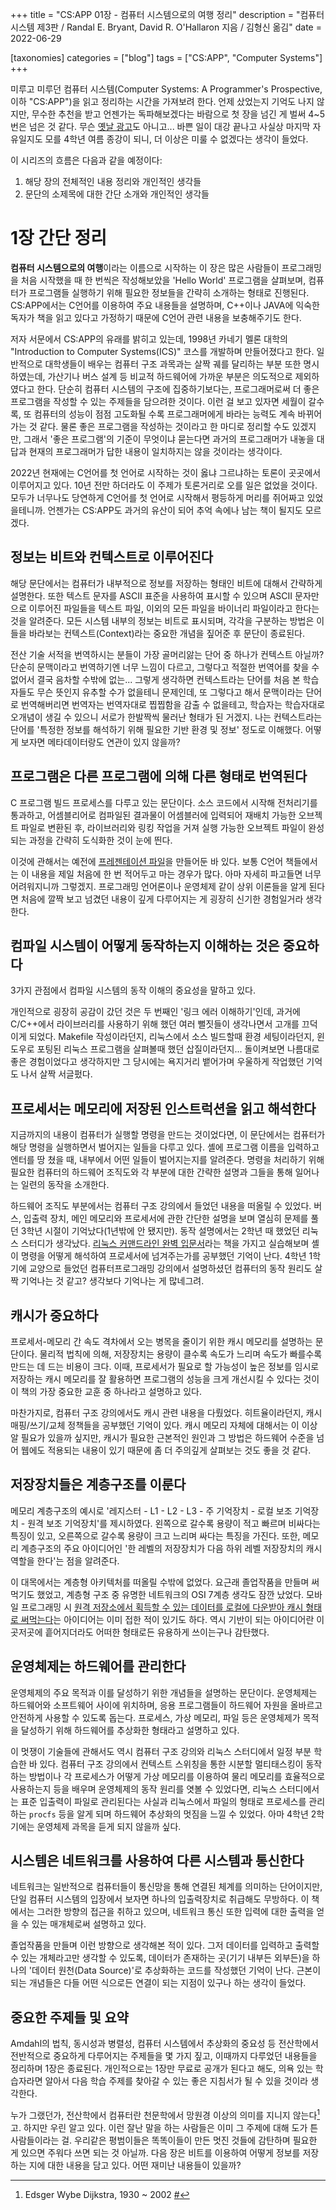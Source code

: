 +++
title = "CS:APP 01장 - 컴퓨터 시스템으로의 여행 정리"
description = "컴퓨터 시스템 제3판 / Randal E. Bryant, David R. O'Hallaron 지음 / 김형신 옮김"
date = 2022-06-29

[taxonomies]
categories = ["blog"]
tags = ["CS:APP", "Computer Systems"]
+++

미루고 미루던 컴퓨터 시스템(Computer Systems: A Programmer's Prospective, 이하 "CS:APP")을 읽고 정리하는 시간을 가져보려 한다. 언제 샀었는지 기억도 나지 않지만, 무수한 추천을 받고 언젠가는 독파해보겠다는 바람으로 첫 장을 넘긴 게 벌써 4~5번은 넘은 것 같다. 무슨 [옛날 광고](https://www.youtube.com/watch?v=m7mYqeUUF94)도 아니고... 바쁜 일이 대강 끝나고 사실상 마지막 자유일지도 모를 4학년 여름 종강이 되니, 더 이상은 미룰 수 없겠다는 생각이 들었다.
<!-- more -->

이 시리즈의 흐름은 다음과 같을 예정이다:

1. 해당 장의 전체적인 내용 정리와 개인적인 생각들
2. 문단의 소제목에 대한 간단 소개와 개인적인 생각들

# 1장 간단 정리
**컴퓨터 시스템으로의 여행**이라는 이름으로 시작하는 이 장은 많은 사람들이 프로그래밍을 처음 시작했을 때 한 번씩은 작성해보았을 'Hello World' 프로그램을 살펴보며, 컴퓨터가 프로그램들 실행하기 위해 필요한 정보들을 간략히 소개하는 형태로 진행된다. CS:APP에서는 C언어를 이용하여 주요 내용들을 설명하며, C++이나 JAVA에 익숙한 독자가 책을 읽고 있다고 가정하기 때문에 C언어 관련 내용을 보충해주기도 한다.

저자 서문에서 CS:APP의 유래를 밝히고 있는데, 1998년 카네기 멜론 대학의 "Introduction to Computer Systems(ICS)" 코스를 개발하며 만들어졌다고 한다. 일반적으로 대학생들이 배우는 컴퓨터 구조 과목과는 살짝 궤를 달리하는 부분 또한 명시하였는데, 가산기나 버스 설계 등 비교적 하드웨어에 가까운 부분은 의도적으로 제외하였다고 한다. 단순히 컴퓨터 시스템의 구조에 집중하기보다는, 프로그래머로써 더 좋은 프로그램을 작성할 수 있는 주제들을 담으려한 것이다. 이런 걸 보고 있자면 세월이 갈수록, 또 컴퓨터의 성능이 점점 고도화될 수록 프로그래머에게 바라는 능력도 계속 바뀌어가는 것 같다. 물론 좋은 프로그램을 작성하는 것이라고 한 마디로 정리할 수도 있겠지만, 그래서 '좋은 프로그램'의 기준이 무엇이냐 묻는다면 과거의 프로그래머가 내놓을 대답과 현재의 프로그래머가 답한 내용이 일치하지는 않을 것이라는 생각이다.

2022년 현재에는 C언어를 첫 언어로 시작하는 것이 옳냐 그르냐하는 토론이 곳곳에서 이루어지고 있다. 10년 전만 하더라도 이 주제가 토론거리로 오를 일은 없었을 것이다. 모두가 너무나도 당연하게 C언어를 첫 언어로 시작해서 평등하게 머리를 쥐어짜고 있었을테니까. 언젠가는 CS:APP도 과거의 유산이 되어 추억 속에나 남는 책이 될지도 모르겠다.

## 정보는 비트와 컨텍스트로 이루어진다
해당 문단에서는 컴퓨터가 내부적으로 정보를 저장하는 형태인 비트에 대해서 간략하게 설명한다. 또한 텍스트 문자를 ASCII 표준을 사용하여 표시할 수 있으며 ASCII 문자만으로 이루어진 파일들을 텍스트 파일, 이외의 모든 파일을 바이너리 파일이라고 한다는 것을 알려준다. 모든 시스템 내부의 정보는 비트로 표시되며, 각각을 구분하는 방법은 이들을 바라보는 컨텍스트(Context)라는 중요한 개념을 짚어준 후 문단이 종료된다.

전산 기술 서적을 번역하시는 분들이 가장 골머리앓는 단어 중 하나가 컨텍스트 아닐까? 단순히 문맥이라고 번역하기엔 너무 느낌이 다르고, 그렇다고 적절한 번역어를 찾을 수 없어서 결국 음차할 수밖에 없는... 그렇게 생각하면 컨텍스트라는 단어를 처음 본 학습자들도 무슨 뜻인지 유추할 수가 없을테니 문제인데, 또 그렇다고 해서 문맥이라는 단어로 번역해버리면 번역자는 번역자대로 찝찝함을 감출 수 없을테고, 학습자는 학습자대로 오개념이 생길 수 있으니 서로가 한발짝씩 물러난 형태가 된 거겠지. 나는 컨텍스트라는 단어를 '특정한 정보를 해석하기 위해 필요한 기반 환경 및 정보' 정도로 이해했다. 어떻게 보자면 메타데이터랑도 연관이 있지 않을까?

## 프로그램은 다른 프로그램에 의해 다른 형태로 번역된다
C 프로그램 빌드 프로세스를 다루고 있는 문단이다. 소스 코드에서 시작해 전처리기를 통과하고, 어셈블리어로 컴파일된 결과물이 어셈블러에 입력되어 재배치 가능한 오브젝트 파일로 변환된 후, 라이브러리와 링킹 작업을 거져 실행 가능한 오브젝트 파일이 완성되는 과정을 간략히 도식화한 것이 눈에 띈다.

이것에 관해서는 예전에 [프레젠테이션 파일](https://github.com/hatchling13/presentation/blob/master/seminar/pre-2021/C%20Build%20Process.pptx)을 만들어둔 바 있다. 보통 C언어 책들에서는 이 내용을 제일 처음에 한 번 적어두고 마는 경우가 많다. 아마 자세히 파고들면 너무 어려워지니까 그렇겠지. 프로그래밍 언어론이나 운영체제 같이 상위 이론들을 알게 된다면 처음에 깔짝 보고 넘겼던 내용이 깊게 다루어지는 게 굉장히 신기한 경험일거라 생각한다.

## 컴파일 시스템이 어떻게 동작하는지 이해하는 것은 중요하다
3가지 관점에서 컴파일 시스템의 동작 이해의 중요성을 말하고 있다.

개인적으로 굉장히 공감이 갔던 것은 두 번째인 '링크 에러 이해하기'인데, 과거에 C/C++에서 라이브러리를 사용하기 위해 했던 여러 뻘짓들이 생각나면서 고개를 끄덕이게 되었다. Makefile 작성이라던지, 리눅스에서 소스 빌드할때 환경 세팅이라던지, 윈도우로 포팅된 리눅스 프로그램을 살펴볼때 했던 삽질이라던지... 돌이켜보면 나름대로 좋은 경험이었다고 생각하지만 그 당시에는 욕지거리 뱉어가며 우울하게 작업했던 기억도 나서 살짝 서글펐다.

## 프로세서는 메모리에 저장된 인스트럭션을 읽고 해석한다
지금까지의 내용이 컴퓨터가 실행할 명령을 만드는 것이었다면, 이 문단에서는 컴퓨터가 해당 명령을 실행하면서 벌어지는 일들을 다루고 있다. 셸에 프로그램 이름을 입력하고 엔터를 땅 쳤을 때, 내부에서 어떤 일들이 벌어지는지를 알려준다. 명령을 처리하기 위해 필요한 컴퓨터의 하드웨어 조직도와 각 부분에 대한 간략한 설명과 그들을 통해 일어나는 일련의 동작을 소개한다.

하드웨어 조직도 부분에서는 컴퓨터 구조 강의에서 들었던 내용을 떠올릴 수 있었다. 버스, 입출력 장치, 메인 메모리와 프로세서에 관한 간단한 설명을 보며 열심히 문제를 풀던 3학년 시절이 기억났다(1년밖에 안 됐지만). 동작 설명에서는 2학년 때 했었던 리눅스 스터디가 생각났다. [리눅스 커맨드라인 완벽 입문서](https://lod.nl.go.kr/home/ir/irdetail.jsp?uri=http://lod.nl.go.kr/resource/KMO201302705)라는 책을 가지고 실습해보며 셸이 명령을 어떻게 해석하여 프로세서에 넘겨주는가를 공부했던 기억이 난다. 4학년 1학기에 교양으로 들었던 컴퓨터프로그래밍 강의에서 설명하셨던 컴퓨터의 동작 원리도 살짝 기억나는 것 같고? 생각보다 기억나는 게 많네그려.

## 캐시가 중요하다
프로세서-메모리 간 속도 격차에서 오는 병목을 줄이기 위한 캐시 메모리를 설명하는 문단이다. 물리적 법칙에 의해, 저장장치는 용량이 클수록 속도가 느리며 속도가 빠를수록 만드는 데 드는 비용이 크다. 이때, 프로세서가 필요로 할 가능성이 높은 정보를 임시로 저장하는 캐시 메모리를 잘 활용하면 프로그램의 성능을 크게 개선시킬 수 있다는 것이 이 책의 가장 중요한 교훈 중 하나라고 설명하고 있다.

마찬가지로, 컴퓨터 구조 강의에서도 캐시 관련 내용을 다뤘었다. 히트율이라던지, 캐시 매핑/쓰기/교체 정책들을 공부했던 기억이 있다. 캐시 메모리 자체에 대해서는 이 이상 알 필요가 있을까 싶지만, 캐시가 필요한 근본적인 원인과 그 방법은 하드웨어 수준을 넘어 웹에도 적용되는 내용이 있기 때문에 좀 더 주의깊게 살펴보는 것도 좋을 것 같다.

## 저장장치들은 계층구조를 이룬다
메모리 계층구조의 예시로 '레지스터 - L1 - L2 - L3 - 주 기억장치 - 로컬 보조 기억장치 - 원격 보조 기억장치'를 제시하였다. 왼쪽으로 갈수록 용량이 적고 빠르며 비싸다는 특징이 있고, 오른쪽으로 갈수록 용량이 크고 느리며 싸다는 특징을 가진다. 또한, 메모리 계층구조의 주요 아이디어인 '한 레벨의 저장장치가 다음 하위 레벨 저장장치의 캐시 역할을 한다'는 점을 알려준다.

이 대목에서는 계층형 아키텍처를 떠올릴 수밖에 없었다. 요근래 졸업작품을 만들며 써먹기도 했었고, 계층형 구조 중 유명한 네트워크의 OSI 7계층 생각도 잠깐 났었다. 모바일 프로그래밍 시 [원격 저장소에서 획득할 수 있는 데이터를 로컬에 다운받아 캐시 형태로 써먹는다](https://developer.android.com/training/data-storage/room?hl=ko)는 아이디어는 이미 접한 적이 있기도 하다. 역시 기반이 되는 아이디어란 이곳저곳에 흩어지더라도 어떠한 형태로든 유용하게 쓰이는구나 감탄했다.

## 운영체제는 하드웨어를 관리한다
운영체제의 주요 목적과 이를 달성하기 위한 개념들을 설명하는 문단이다. 운영체제는 하드웨어와 소프트웨어 사이에 위치하며, 응용 프로그램들이 하드웨어 자원을 올바르고 안전하게 사용할 수 있도록 돕는다. 프로세스, 가상 메모리, 파일 등은 운영체제가 목적을 달성하기 위해 하드웨어를 추상화한 형태라고 설명하고 있다.

이 멋쟁이 기술들에 관해서도 역시 컴퓨터 구조 강의와 리눅스 스터디에서 일정 부분 학습한 바 있다. 컴퓨터 구조 강의에서 컨텍스트 스위칭을 통한 시분할 멀티태스킹이 동작하는 방법이나 각 프로세스가 어떻게 가상 메모리를 이용하여 물리 메모리를 효율적으로 사용하는지 등을 배우며 운영체제의 동작 원리를 엿볼 수 있었다면, 리눅스 스터디에서는 표준 입출력이 파일로 관리된다는 사실과 리눅스에서 파일의 형태로 프로세스를 관리하는 `procfs` 등을 알게 되며 하드웨어 추상화의 멋짐을 느낄 수 있었다. 아마 4학년 2학기에는 운영체제 과목을 듣게 되지 않을까 싶다.

## 시스템은 네트워크를 사용하여 다른 시스템과 통신한다
네트워크는 일반적으로 컴퓨터들이 통신망을 통해 연결된 체계를 의미하는 단어이지만, 단일 컴퓨터 시스템의 입장에서 보자면 하나의 입출력장치로 취급해도 무방하다. 이 책에서는 그러한 방향의 접근을 취하고 있으며, 네트워크 통신 또한 입력에 대한 출력을 얻을 수 있는 매개체로써 설명하고 있다.

졸업작품을 만들며 이런 방향으로 생각해본 적이 있다. 그저 데이터를 입력하고 출력할 수 있는 개체라고만 생각할 수 있도록, 데이터가 존재하는 곳(기기 내부든 외부든)을 하나의 '데이터 원천(Data Source)'로 추상화하는 코드를 작성했던 기억이 난다. 근본이 되는 개념들은 다들 어떤 식으로든 연결이 되는 지점이 있구나 하는 생각이 들었다.

## 중요한 주제들 및 요약
Amdahl의 법칙, 동시성과 병렬성, 컴퓨터 시스템에서 추상화의 중요성 등 전산학에서 전반적으로 중요하게 다루어지는 주제들을 몇 가지 짚고, 이때까지 다루었던 내용들을 정리하며 1장은 종료된다. 개인적으로는 1장만 무료로 공개가 된다고 해도, 의욕 있는 학습자라면 알아서 다음 학습 주제를 찾아갈 수 있는 좋은 지침서가 될 수 있을 것이라 생각한다.

누가 그랬던가, 전산학에서 컴퓨터란 천문학에서 망원경 이상의 의미를 지니지 않는다[^1]고. 하지만 우린 알고 있다. 이런 잘난 말을 하는 사람들은 이미 그 주제에 대해 도가 튼 사람들이라는 걸. 우리같은 평범이들은 똑똑이들이 만든 멋진 것들에 감탄하며 필요한 게 있으면 주워다 쓰면 되는 것 아닐까. 다음 장은 비트를 이용하여 어떻게 정보를 저장하는 지에 대한 내용을 담고 있다. 어떤 재미난 내용들이 있을까?

[^1]: Edsger Wybe Dijkstra, 1930 ~ 2002 [#](https://www.brainyquote.com/quotes/edsger_dijkstra_201168)
